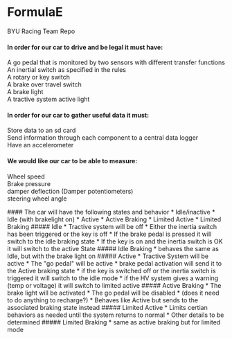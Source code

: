 # FormulaE
BYU Racing Team Repo

#### In order for our car to drive and be legal it must have:
<p> A go pedal that is monitored by two sensors with different transfer functions<br>
 An inertial switch as specified in the rules<br>
 A rotary or key switch<br>
 A brake over travel switch<br>
 A brake light<br>
 A tractive system active light</p>
 
#### In order for our car to gather useful data it must:
<p>  Store data to an sd card<br>
  Send information through each component to a central data logger<br>
  Have an accelerometer</p>
  
#### We would like our car to be able to measure:
<p>  Wheel speed<br>
  Brake pressure<br>
  damper deflection (Damper potentiometers)<br>
  steering wheel angle</p>
#### The car will have the following states and behavior
* Idle/inactive
* Idle (with brakelight on)
* Active
* Active Braking
* Limited Active
* Limited Braking
##### Idle
* Tractive system will be off
* Either the inertia switch has been triggered or the key is off
* If the brake pedal is pressed it will switch to the idle braking state
* If the key is on and the inertia switch is OK it will switch to the active State
##### Idle Braking
* behaves the same as Idle, but with the brake light on
##### Active
* Tractive System will be active
* The "go pedal" will be active
* brake pedal activation will send it to the Active braking state
* if the key is switched off or the inertia switch is triggered it will switch to the idle mode
* if the HV system gives a warning (temp or voltage) it will switch to limited active
##### Active Braking
* The brake light will be activated
* The go pedal will be disabled
* (does it need to do anything to recharge?)
* Behaves like Active but sends to the associated braking state instead
##### Limited Active
* Limits certian behaviors as needed until the system returns to normal
* Other details to be determined
##### Limited Braking
* same as active braking but for limited mode
